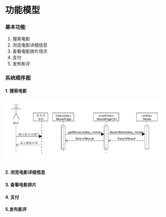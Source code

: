 # 功能模型

### 基本功能

1. 搜索电影
2. 浏览电影详细信息
3. 查看电影排片场次
4. 支付
5. 发布影评



### 系统顺序图

#### 1. 搜索电影

![image](https://github.com/YeungLy/Test/blob/master/%E5%BA%8F%E5%88%97%E5%9B%BE1.png?raw=true)

#### 2. 浏览电影详细信息



#### 3. 查看电影排片



#### 4. 支付



#### 5.发布影评 

